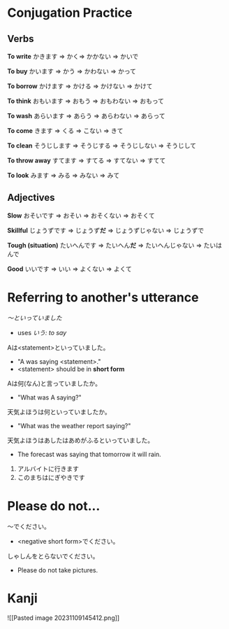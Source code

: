 # Conjugation Practice
## Verbs
**To write**
かきます $\Rightarrow$ かく$\Rightarrow$ かかない $\Rightarrow$ かいで

**To buy**
かいます $\Rightarrow$ かう $\Rightarrow$ かわない $\Rightarrow$ かって

**To borrow**
かけます $\Rightarrow$ かける $\Rightarrow$ かけない $\Rightarrow$ かけて

**To think**
おもいます $\Rightarrow$ おもう $\Rightarrow$ おもわない $\Rightarrow$ おもって

**To wash**
あらいます $\Rightarrow$ あらう $\Rightarrow$ あらわない $\Rightarrow$ あらって

**To come**
きます $\Rightarrow$ くる $\Rightarrow$ こない $\Rightarrow$ きて

**To clean**
そうじします $\Rightarrow$ そうじする $\Rightarrow$ そうじしない $\Rightarrow$ そうじして

**To throw away**
すてます $\Rightarrow$ すてる $\Rightarrow$ すてない $\Rightarrow$ すてて

**To look**
みます $\Rightarrow$ みる $\Rightarrow$ みない $\Rightarrow$ みて

## Adjectives
**Slow**
おそいです $\Rightarrow$ おそい $\Rightarrow$ おそくない $\Rightarrow$ おそくて

**Skillful**
じょうずです $\Rightarrow$ じょうず**だ** $\Rightarrow$ じょうずじゃない $\Rightarrow$ じょうずで

**Tough (situation)**
たいへんです $\Rightarrow$ たいへん**だ** $\Rightarrow$ たいへんじゃない $\Rightarrow$ たいはんで

**Good**
いいです $\Rightarrow$ いい $\Rightarrow$ よくない $\Rightarrow$ よくて

# Referring to another's utterance
*〜といっていました*
- uses *いう: to say*

Aは\<statement>といっていました。
- "A was saying \<statement>."
- \<statement> should be in **short form**

Aは何(なん)と言っていましたか。
- "What was A saying?"

天気よほうは何といっていましたか。
- "What was the weather report saying?"

天気よほうはあしたはあめがふるといっていました。
- The forecast was saying that tomorrow it will rain.

1. アルバイトに行きます
2. このまちはにぎやきです

# Please do not...
〜でください。
- \<negative short form>でください。

しゃしんをとらないでください。
- Please do not take pictures.

# Kanji
![[Pasted image 20231109145412.png]]